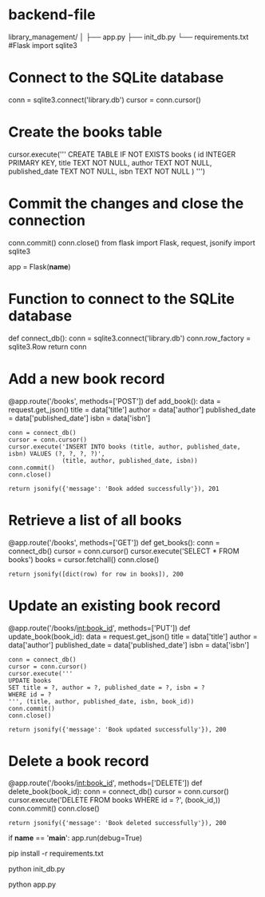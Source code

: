 # backend-file
library_management/
│
├── app.py
├── init_db.py
└── requirements.txt
#Flask
import sqlite3

# Connect to the SQLite database
conn = sqlite3.connect('library.db')
cursor = conn.cursor()

# Create the books table
cursor.execute('''
CREATE TABLE IF NOT EXISTS books (
    id INTEGER PRIMARY KEY,
    title TEXT NOT NULL,
    author TEXT NOT NULL,
    published_date TEXT NOT NULL,
    isbn TEXT NOT NULL
)
''')

# Commit the changes and close the connection
conn.commit()
conn.close()
from flask import Flask, request, jsonify
import sqlite3

app = Flask(__name__)

# Function to connect to the SQLite database
def connect_db():
    conn = sqlite3.connect('library.db')
    conn.row_factory = sqlite3.Row
    return conn

# Add a new book record
@app.route('/books', methods=['POST'])
def add_book():
    data = request.get_json()
    title = data['title']
    author = data['author']
    published_date = data['published_date']
    isbn = data['isbn']

    conn = connect_db()
    cursor = conn.cursor()
    cursor.execute('INSERT INTO books (title, author, published_date, isbn) VALUES (?, ?, ?, ?)',
                   (title, author, published_date, isbn))
    conn.commit()
    conn.close()

    return jsonify({'message': 'Book added successfully'}), 201

# Retrieve a list of all books
@app.route('/books', methods=['GET'])
def get_books():
    conn = connect_db()
    cursor = conn.cursor()
    cursor.execute('SELECT * FROM books')
    books = cursor.fetchall()
    conn.close()

    return jsonify([dict(row) for row in books]), 200

# Update an existing book record
@app.route('/books/<int:book_id>', methods=['PUT'])
def update_book(book_id):
    data = request.get_json()
    title = data['title']
    author = data['author']
    published_date = data['published_date']
    isbn = data['isbn']

    conn = connect_db()
    cursor = conn.cursor()
    cursor.execute('''
    UPDATE books
    SET title = ?, author = ?, published_date = ?, isbn = ?
    WHERE id = ?
    ''', (title, author, published_date, isbn, book_id))
    conn.commit()
    conn.close()

    return jsonify({'message': 'Book updated successfully'}), 200

# Delete a book record
@app.route('/books/<int:book_id>', methods=['DELETE'])
def delete_book(book_id):
    conn = connect_db()
    cursor = conn.cursor()
    cursor.execute('DELETE FROM books WHERE id = ?', (book_id,))
    conn.commit()
    conn.close()

    return jsonify({'message': 'Book deleted successfully'}), 200

if __name__ == '__main__':
    app.run(debug=True)
    
pip install -r requirements.txt

python init_db.py

python app.py

